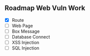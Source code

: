 ## Roadmap Web Vuln Work

- [x] Route
- [ ] Web Page
- [ ] Box Message
- [ ] Database Connect
- [ ] XSS Injection
- [ ] SQL Injection